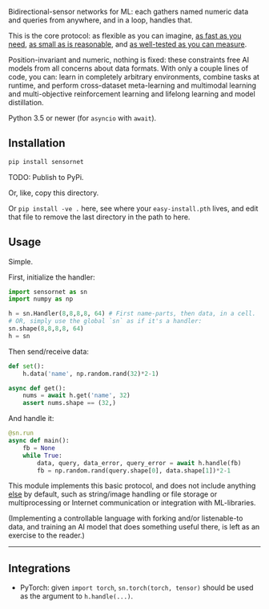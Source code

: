Bidirectional-sensor networks for ML: each gathers named numeric data and queries from anywhere, and in a loop, handles that.

This is the core protocol: as flexible as you can imagine, [as fast as you need](https://github.com/Antipurity/sensor-network/tree/master/py/sensornet/test.py), [as small as is reasonable](https://github.com/Antipurity/sensor-network/tree/master/py/sensornet/__init__.py), and [as well-tested as you can measure](https://github.com/Antipurity/sensor-network/tree/master/py/sensornet/test.py).

Position-invariant and numeric, nothing is fixed: these constraints free AI models from all concerns about data formats. With only a couple lines of code, you can: learn in completely arbitrary environments, combine tasks at runtime, and perform cross-dataset meta-learning and multimodal learning and multi-objective reinforcement learning and lifelong learning and model distillation.

Python 3.5 or newer (for `asyncio` with `await`).

## Installation

```bash
pip install sensornet
```

TODO: Publish to PyPi.

Or, like, copy this directory.

Or `pip install -ve .` here, see where your `easy-install.pth` lives, and edit that file to remove the last directory in the path to here.

## Usage

Simple.

First, initialize the handler:

```python
import sensornet as sn
import numpy as np

h = sn.Handler(8,8,8,8, 64) # First name-parts, then data, in a cell.
# OR, simply use the global `sn` as if it's a handler:
sn.shape(8,8,8,8, 64)
h = sn
```

Then send/receive data:

```python
def set():
    h.data('name', np.random.rand(32)*2-1)

async def get():
    nums = await h.get('name', 32)
    assert nums.shape == (32,)
```

And handle it:

```python
@sn.run
async def main():
    fb = None
    while True:
        data, query, data_error, query_error = await h.handle(fb)
        fb = np.random.rand(query.shape[0], data.shape[1])*2-1
```

This module implements this basic protocol, and does not include anything [else](https://github.com/Antipurity/sensor-network/tree/master/docs/ROADMAP.md) by default, such as string/image handling or file storage or multiprocessing or Internet communication or integration with ML-libraries.

(Implementing a controllable language with forking and/or listenable-to data, and training an AI model that does something useful there, is left as an exercise to the reader.)

---

## Integrations

- PyTorch: given `import torch`, `sn.torch(torch, tensor)` should be used as the argument to `h.handle(...)`.